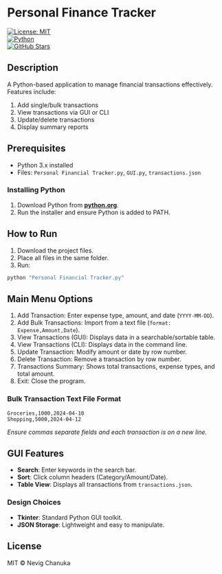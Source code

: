 # Personal Finance Tracker

[![License: MIT](https://img.shields.io/badge/License-MIT-yellow.svg)](https://opensource.org/licenses/MIT)  
[![Python](https://img.shields.io/badge/Python-3.8%2B-blue.svg)](https://www.python.org/)  
[![GitHub Stars](https://img.shields.io/github/stars/yourusername/repo?style=social)](https://github.com/NevigChanuka/Personal-Financial-Tracker)  


## Description

A Python-based application to manage financial transactions effectively. Features include:

1. Add single/bulk transactions
2. View transactions via GUI or CLI
3. Update/delete transactions
4. Display summary reports

## Prerequisites

- Python 3.x installed
- Files: `Personal Financial Tracker.py`, `GUI.py`, `transactions.json`

### Installing Python

1. Download Python from **[python.org](https://www.python.org/)**.
2. Run the installer and ensure Python is added to PATH.

## How to Run

1. Download the project files.
2. Place all files in the same folder.
3. Run: 
```cmd
python "Personal Financial Tracker.py"
```
## Main Menu Options

1. Add Transaction: Enter expense type, amount, and date (`YYYY-MM-DD`).
2. Add Bulk Transactions: Import from a text file (`format: Expense,Amount,Date`).
3. View Transactions (GUI): Displays data in a searchable/sortable table.
4. View Transactions (CLI): Displays data in the command line.
5. Update Transaction: Modify amount or date by row number.
6. Delete Transaction: Remove a transaction by row number.
7. Transactions Summary: Shows total transactions, expense types, and total amount.
8. Exit: Close the program.

### Bulk Transaction Text File Format

```
Groceries,1000,2024-04-10  
Shopping,5000,2024-04-12  
```
_Ensure commas separate fields and each transaction is on a new line._

## GUI Features

- __Search__: Enter keywords in the search bar.
- __Sort__: Click column headers (Category/Amount/Date).
- __Table View__: Displays all transactions from `transactions.json`.

### Design Choices

- __Tkinter__: Standard Python GUI toolkit.
- __JSON Storage__: Lightweight and easy to manipulate.

## License
MIT © Nevig Chanuka

